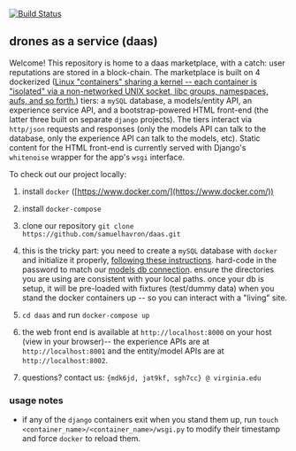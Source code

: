 [![Build
Status](https://travis-ci.org/samuelhavron/daas.svg?branch=master)](https://travis-ci.org/samuelhavron/daas)
## drones as a service (daas)
Welcome! This repository is home to a daas marketplace, with a catch: user
reputations are stored in a block-chain. The marketplace is built on 4
dockerized ([Linux "containers" sharing a kernel -- each container is "isolated" via a non-networked UNIX socket, libc groups, namespaces, aufs, and so forth.](https://www.docker.com/docker-security)) tiers: a `mySQL` database, a models/entity API,
an experience service API, and a bootstrap-powered HTML front-end (the latter
three built on separate `django` projects). The tiers interact via `http/json`
requests and
responses (only the models API can talk to the database, only the experience API
can talk to the models, etc). Static content for the HTML front-end is currently
served with Django's `whitenoise` wrapper for the app's `wsgi` interface.

To check out our project locally:

1. install `docker` ([https://www.docker.com/](https://www.docker.com/))

2. install `docker-compose`

3. clone our repository `git clone https://github.com/samuelhavron/daas.git`

4. this is the tricky part: you need to create a `mySQL` database with `docker`
and initialize it properly, [following these
instructions](https://github.com/thomaspinckney3/cs4501/blob/master/Project1.md).
hard-code in the password to match our [models db
connection](https://github.com/samuelhavron/daas/blob/master/models/models/settings.py#L75-L83).
ensure the directories you are using are consistent with your local paths. once
your db is setup, it will be pre-loaded with fixtures (test/dummy data) when you
stand the docker containers up -- so you
can interact with a "living" site.

5. `cd daas` and run `docker-compose up`

6. the web front end is available at `http://localhost:8000` on your host (view
in your browser)-- the experience
APIs are at `http://localhost:8001` and the entity/model APIs are at
`http://localhost:8002`.

7. questions? contact us: `{mdk6jd, jat9kf, sgh7cc} @ virginia.edu`

### usage notes
* if any of the `django` containers exit when you stand them up, run `touch 
<container_name>/<container_name>/wsgi.py` to modify their timestamp and force
`docker` to reload them.
